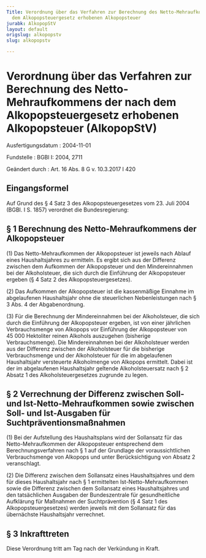```yaml
---
Title: Verordnung über das Verfahren zur Berechnung des Netto-Mehraufkommens der nach
  dem Alkopopsteuergesetz erhobenen Alkopopsteuer
jurabk: AlkopopStV
layout: default
origslug: alkopopstv
slug: alkopopstv

---
```


# Verordnung über das Verfahren zur Berechnung des Netto-Mehraufkommens der nach dem Alkopopsteuergesetz erhobenen Alkopopsteuer (AlkopopStV)

Ausfertigungsdatum
:   2004-11-01

Fundstelle
:   BGBl I: 2004, 2711

Geändert durch
:   Art. 16 Abs. 8 G v. 10.3.2017 I 420



## Eingangsformel

Auf Grund des § 4 Satz 3 des Alkopopsteuergesetzes vom 23. Juli 2004 (BGBl. I S. 1857) verordnet die Bundesregierung:


## § 1 Berechnung des Netto-Mehraufkommens der Alkopopsteuer

(1) Das Netto-Mehraufkommen der Alkopopsteuer ist jeweils nach Ablauf eines Haushaltsjahres zu ermitteln. Es ergibt sich aus der Differenz zwischen dem Aufkommen der Alkopopsteuer und den Mindereinnahmen bei der Alkoholsteuer, die sich durch die Einführung der Alkopopsteuer ergeben (§ 4 Satz 2 des Alkopopsteuergesetzes).

(2) Das Aufkommen der Alkopopsteuer ist die kassenmäßige Einnahme im abgelaufenen Haushaltsjahr ohne die steuerlichen Nebenleistungen nach § 3 Abs. 4 der Abgabenordnung.

(3) Für die Berechnung der Mindereinnahmen bei der Alkoholsteuer, die sich durch die Einführung der Alkopopsteuer ergeben, ist von einer jährlichen Verbrauchsmenge von Alkopops vor Einführung der Alkopopsteuer von 45 000 Hektoliter reinen Alkohols auszugehen (bisherige Verbrauchsmenge). Die Mindereinnahmen bei der Alkoholsteuer werden aus der Differenz zwischen der Alkoholsteuer für die bisherige Verbrauchsmenge und der Alkoholsteuer für die im abgelaufenen Haushaltsjahr versteuerte Alkoholmenge von Alkopops ermittelt. Dabei ist der im abgelaufenen Haushaltsjahr geltende Alkoholsteuersatz nach § 2 Absatz 1 des Alkoholsteuergesetzes zugrunde zu legen.


## § 2 Verrechnung der Differenz zwischen Soll- und Ist-Netto-Mehraufkommen sowie zwischen Soll- und Ist-Ausgaben für Suchtpräventionsmaßnahmen

(1) Bei der Aufstellung des Haushaltsplans wird der Sollansatz für das Netto-Mehraufkommen der Alkopopsteuer entsprechend dem Berechnungsverfahren nach § 1 auf der Grundlage der voraussichtlichen Verbrauchsmenge von Alkopops und unter Berücksichtigung von Absatz 2 veranschlagt.

(2) Die Differenz zwischen dem Sollansatz eines Haushaltsjahres und dem für dieses Haushaltsjahr nach § 1 ermittelten Ist-Netto-Mehraufkommen sowie die Differenz zwischen dem Sollansatz eines Haushaltsjahres und den tatsächlichen Ausgaben der Bundeszentrale für gesundheitliche Aufklärung für Maßnahmen der Suchtprävention (§ 4 Satz 1 des Alkopopsteuergesetzes) werden jeweils mit dem Sollansatz für das übernächste Haushaltsjahr verrechnet.


## § 3 Inkrafttreten

Diese Verordnung tritt am Tag nach der Verkündung in Kraft.

